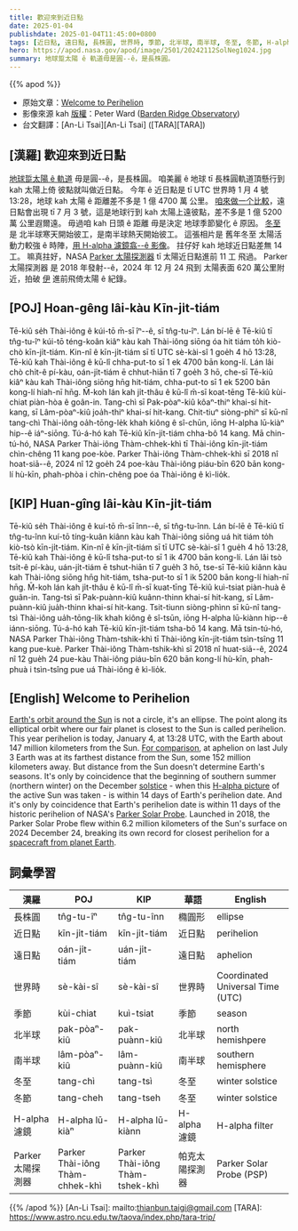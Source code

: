 ```yaml
---
title: 歡迎來到近日點
date: 2025-01-04
publishdate: 2025-01-04T11:45:00+0800
tags: [近日點, 遠日點, 長株圓, 世界時, 季節, 北半球, 南半球, 冬至, 冬節, H-alpha 濾鏡, Parker 太陽探測船]
hero: https://apod.nasa.gov/apod/image/2501/20242112SolNeg1024.jpg
summary: 地球踅太陽 ê 軌道毋是圓--ê，是長株圓。
---
```


{{% apod %}}

- 原始文章：[Welcome to Perihelion](https://apod.nasa.gov/apod/ap250104.html)
- 影像來源 kah [版權][copyright]：Peter Ward ([Barden Ridge Observatory](http://www.atscope.com.au/BRO/bardenridgeobs.html))
- 台文翻譯：[An-Li Tsai][An-Li Tsai] ([TARA][TARA])

## [漢羅] 歡迎來到近日點
[地球踅太陽 ê 軌道][Earth's orbit around the Sun] 毋是圓--ê，是長株圓。
咱美麗 ê 地球 tī 長株圓軌道頂懸行到 kah 太陽上倚 彼點就叫做近日點。 
今年 ê 近日點是 tī UTC 世界時 1 月 4 號 13:28，地球 kah 太陽 ê 距離差不多是 1 億 4700 萬 公里。
[咱來做一个比較][For comparison]，遠日點會出現 tī 7 月 3 號，這是地球行到 kah 太陽上遠彼點，差不多是 1 億 5200 萬 公里遐爾遠。
毋過咱 kah 日頭 ê 距離 毋是決定 地球季節變化 ê 原因。
[冬至][solstice] 是 北半球寒天開始彼工，是南半球熱天開始彼工。
這張相片是 舊年冬至 太陽活動力較強 ê 時陣，[用 H-alpha 濾鏡翕--ê 影像][H-alpha picture]。
拄仔好 kah 地球近日點差無 14 工。
嘛真拄好，NASA [Parker 太陽探測器][Parker Solar Probe] tī 太陽近日點進前 11 工 飛過。
Parker 太陽探測器 是 2018 年發射--ê，2024 年 12 月 24 飛到 太陽表面 620 萬公里附近，拍破 [伊][spacecraft from planet Earth] 進前飛倚太陽 ê 紀錄。

## [POJ] Hoan-gêng lâi-kàu Kīn-ji̍t-tiám
Tē-kiû se̍h Thài-iông ê kúi-tō m̄-sī îⁿ--ê, sī tn̂g-tu-îⁿ.
Lán bí-lē ê Tē-kiû tī tn̂g-tu-îⁿ kúi-tō téng-koân kiâⁿ kàu kah Thài-iông siōng óa hit tiám to̍h kiò-chò kīn-ji̍t-tiám.
Kin-nî ê kīn-ji̍t-tiám sī tī UTC sè-kài-sî 1 goe̍h 4 hō 13:28, Tē-kiû kah Thài-iông ê kū-lî chha-put-to sī 1 ek 4700 bān kong-lí.
Lán lâi chò chi̍t-ê pí-kàu, oán-ji̍t-tiám ē chhut-hiān tī 7 goe̍h 3 hō, che-sī Tē-kiû kiâⁿ kàu kah Thài-iông siōng hn̄g hit-tiám, chha-put-to sī 1 ek 5200 bān kong-lí hiah-nī hn̄g.
M̄-koh lán kah ji̍t-thâu ê kū-lî m̄-sī koat-tēng Tē-kiû kùi-chiat piàn-hòa ê goân-in.
Tang-chì sī Pak-pòaⁿ-kiû kôaⁿ-thiⁿ khai-sí hit-kang, sī Lâm-pòaⁿ-kiû joa̍h-thiⁿ khai-sí hit-kang.
Chit-tiuⁿ siòng-phìⁿ sī kū-nî tang-chì Thài-iông oa̍h-tōng-le̍k khah kiông ê sî-chūn, iōng H-alpha lū-kiàⁿ hip--ê iáⁿ-siōng.
Tú-á-hó kah Tē-kiû kīn-ji̍t-tiám chha-bô 14 kang.
Mā chin-tú-hó, NASA Parker Thài-iông Thàm-chhek-khì tī Thài-iông kīn-ji̍t-tiám chìn-chêng 11 kang poe-kòe.
Parker Thài-iông Thàm-chhek-khì sī 2018 nî hoat-siā--ê, 2024 nî 12 goe̍h 24 poe-kàu Thài-iông piáu-bīn 620 bān kong-lí hù-kīn, phah-phòa i chìn-chêng poe óa Thài-iông ê kì-lio̍k.

## [KIP] Huan-gîng lâi-kàu Kīn-ji̍t-tiám
Tē-kiû se̍h Thài-iông ê kuí-tō m̄-sī înn--ê, sī tn̂g-tu-înn.
Lán bí-lē ê Tē-kiû tī tn̂g-tu-înn kuí-tō tíng-kuân kiânn kàu kah Thài-iông siōng uá hit tiám to̍h kiò-tsò kīn-ji̍t-tiám.
Kin-nî ê kīn-ji̍t-tiám sī tī UTC sè-kài-sî 1 gue̍h 4 hō 13:28, Tē-kiû kah Thài-iông ê kū-lî tsha-put-to sī 1 ik 4700 bān kong-lí.
Lán lâi tsò tsi̍t-ê pí-kàu, uán-ji̍t-tiám ē tshut-hiān tī 7 gue̍h 3 hō, tse-sī Tē-kiû kiânn kàu kah Thài-iông siōng hn̄g hit-tiám, tsha-put-to sī 1 ik 5200 bān kong-lí hiah-nī hn̄g.
M̄-koh lán kah ji̍t-thâu ê kū-lî m̄-sī kuat-tīng Tē-kiû kuì-tsiat piàn-huà ê guân-in.
Tang-tsì sī Pak-puànn-kiû kuânn-thinn khai-sí hit-kang, sī Lâm-puànn-kiû jua̍h-thinn khai-sí hit-kang.
Tsit-tiunn siòng-phìnn sī kū-nî tang-tsì Thài-iông ua̍h-tōng-li̍k khah kiông ê sî-tsūn, iōng H-alpha lū-kiànn hip--ê iánn-siōng.
Tú-á-hó kah Tē-kiû kīn-ji̍t-tiám tsha-bô 14 kang.
Mā tsin-tú-hó, NASA Parker Thài-iông Thàm-tshik-khì tī Thài-iông kīn-ji̍t-tiám tsìn-tsîng 11 kang pue-kuè.
Parker Thài-iông Thàm-tshik-khì sī 2018 nî huat-siā--ê, 2024 nî 12 gue̍h 24 pue-kàu Thài-iông piáu-bīn 620 bān kong-lí hù-kīn, phah-phuà i tsìn-tsîng pue uá Thài-iông ê kì-lio̍k.

## [English] Welcome to Perihelion
[Earth's orbit around the Sun][Earth's orbit around the Sun] is not a circle, it's an ellipse.
The point along its elliptical orbit where our fair planet is closest to the Sun is called perihelion.
This year perihelion is today, January 4, at 13:28 UTC, with the Earth about 147 million kilometers from the Sun.
[For comparison][For comparison], at aphelion on last July 3 Earth was at its farthest distance from the Sun, some 152 million kilometers away.
But distance from the Sun doesn't determine Earth's seasons.
It's only by coincidence that the beginning of southern summer (northern winter) on the December [solstice][solstice] - when this [H-alpha picture][H-alpha picture] of the active Sun was taken - is within 14 days of Earth's perihelion date.
And it's only by coincidence that Earth's perihelion date is within 11 days of the historic perihelion of NASA's [Parker Solar Probe][Parker Solar Probe].
Launched in 2018, the Parker Solar Probe flew within 6.2 million kilometers of the Sun's surface on 2024 December 24, breaking its own record for closest perihelion for a [spacecraft from planet Earth][spacecraft from planet Earth].

## 詞彙學習
|漢羅|POJ|KIP|華語|English|
|-|-|-|-|-|
| 長株圓 | tn̂g-tu-îⁿ | tn̂g-tu-înn | 橢圓形 | ellipse |
| 近日點 | kīn-ji̍t-tiám | kīn-ji̍t-tiám | 近日點 | perihelion |
| 遠日點 | oán-ji̍t-tiám | uán-ji̍t-tiám | 遠日點 | aphelion |
| 世界時 | sè-kài-sî | sè-kài-sî | 世界時 | Coordinated Universal Time (UTC) |
| 季節 | kùi-chiat | kuì-tsiat | 季節 | season |
| 北半球 | pak-pòaⁿ-kiû | pak-puànn-kiû | 北半球 | north hemishpere |
| 南半球 | lâm-pòaⁿ-kiû | lâm-puànn-kiû | 南半球 | southern hemisphere |
| 冬至 | tang-chì | tang-tsì | 冬至 | winter solstice |
| 冬節 | tang-cheh | tang-tseh | 冬至 | winter solstice |
| H-alpha 濾鏡 | H-alpha lū-kiàⁿ | H-alpha lū-kiànn | H-alpha 濾鏡 | H-alpha filter |
| Parker 太陽探測器 | Parker Thài-iông Thàm-chhek-khì | Parker Thài-iông Thàm-tshek-khì | 帕克太陽探測器 | Parker Solar Probe (PSP) |

{{% /apod %}}
[An-Li Tsai]: mailto:thianbun.taigi@gmail.com
[TARA]: https://www.astro.ncu.edu.tw/taova/index.php/tara-trip/

[copyright]: https://apod.nasa.gov/apod/fap/lib/about_apod.html#srapply
[License3]: https://creativecommons.org/licenses/by-nc-nd/3.0/
[License2]:https://creativecommons.org/licenses/by-nc-nd/2.0/

[Earth's orbit around the Sun]:https://earthsky.org/tonight/earth-comes-closest-to-sun-every-year-in-early-january/
[For comparison]:https://www.timeanddate.com/astronomy/perihelion-aphelion-solstice.html
[solstice]:https://apod.nasa.gov/apod/ap241221.html
[H-alpha picture]:https://www.atscope.com.au/BRO/gallery699.html
[Parker Solar Probe]:https://science.nasa.gov/mission/parker-solar-probe/
[spacecraft from planet Earth]:https://blogs.nasa.gov/parkersolarprobe/
